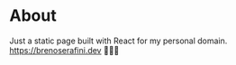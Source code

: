 # About

Just a static page built with React for my personal domain.
<https://brenoserafini.dev> 🙋🏻‍♂️

